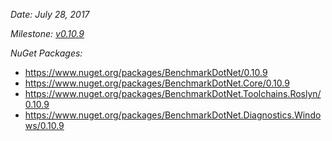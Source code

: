 _Date: July 28, 2017_

_Milestone: [v0.10.9](https://github.com/PerfDotNet/BenchmarkDotNet/issues?q=milestone%3Av0.10.9)_

_NuGet Packages:_
* https://www.nuget.org/packages/BenchmarkDotNet/0.10.9
* https://www.nuget.org/packages/BenchmarkDotNet.Core/0.10.9
* https://www.nuget.org/packages/BenchmarkDotNet.Toolchains.Roslyn/0.10.9
* https://www.nuget.org/packages/BenchmarkDotNet.Diagnostics.Windows/0.10.9
